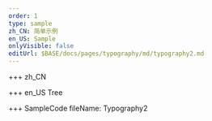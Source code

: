 ```yaml
--- 
order: 1
type: sample
zh_CN: 简单示例
en_US: Sample
onlyVisible: false
editUrl: $BASE/docs/pages/typography/md/typography2.md
---
```


+++ zh_CN


+++ en_US
Tree

+++ SampleCode
fileName: Typography2
